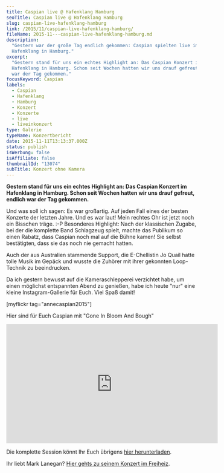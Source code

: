```yaml
---
title: Caspian live @ Hafenklang Hamburg
seoTitle: Caspian live @ Hafenklang Hamburg
slug: caspian-live-hafenklang-hamburg
link: /2015/11/caspian-live-hafenklang-hamburg/
fileName: 2015-11---caspian-live-hafenklang-hamburg.md
description:
  "Gestern war der große Tag endlich gekommen: Caspian spielten live im
  Hafenklang in Hamburg."
excerpt:
  "Gestern stand für uns ein echtes Highlight an: Das Caspian Konzert im
  Hafenklang in Hamburg. Schon seit Wochen hatten wir uns drauf gefreut, endlich
  war der Tag gekommen."
focusKeyword: Caspian
labels:
  - Caspian
  - Hafenklang
  - Hamburg
  - Konzert
  - Konzerte
  - live
  - liveinkonzert
type: Galerie
typeName: Konzertbericht
date: 2015-11-11T13:13:37.000Z
status: publish
isWerbung: false
isAffiliate: false
thumbnailId: "13074"
subTitle: Konzert ohne Kamera
---
```


<strong>Gestern stand für uns ein echtes Highlight an: Das Caspian Konzert im
Hafenklang in Hamburg. Schon seit Wochen hatten wir uns drauf gefreut, endlich
war der Tag gekommen.</strong>

Und was soll ich sagen: Es war großartig. Auf jeden Fall eines der besten
Konzerte der letzten Jahre. Und es war laut! Mein rechtes Ohr ist jetzt noch ein
Bisschen träge. :-P Besonderes Highlight: Nach der klassischen Zugabe, bei der
die komplette Band Schlagzeug spielt, machte das Publikum so einen Rabatz, dass
Caspian noch mal auf die Bühne kamen! Sie selbst bestätigten, dass sie das noch
nie gemacht hatten.

Auch der aus Australien stammende Support, die E-Chellistin Jo Quail hatte tolle
Musik im Gepäck und wusste die Zuhörer mit ihrer gekonnten Loop-Technik zu
beeindrucken.

Da ich gestern bewusst auf die Kameraschlepperei verzichtet habe, um einen
möglichst entspannten Abend zu genießen, habe ich heute "nur" eine kleine
Instagram-Gallerie für Euch. Viel Spaß damit!

[myflickr tag="annecaspian2015"]

Hier sind für Euch Caspian mit "Gone In Bloom And Bough"

<iframe src="https://www.youtube.com/embed/hkCoPRszZRI" width="560" height="315" frameborder="0" allowfullscreen="allowfullscreen"></iframe>

Die komplette Session könnt Ihr Euch übrigens
[hier herunterladen](http://audiotree.tv/session/caspian/).

Ihr liebt Mark Lanegan?
[Hier gehts zu seinem Konzert im Freiheiz](/2015/03/mark-lanegan-live-freiheiz-muenchen/).
